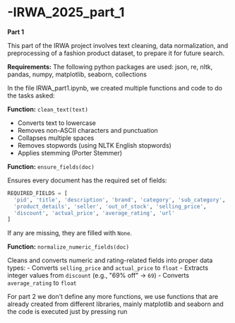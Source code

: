 # -IRWA_2025_part_1

**Part 1**

This part of the IRWA project involves text cleaning, data normalization, and preprocessing of a fashion product dataset, to prepare it for future search.

**Requirements:** The following python packages are used: json, re, nltk, pandas, numpy, matplotlib, seaborn, collections


In the file IRWA_part1.ipynb, we created multiple functions and code to do the tasks asked:


**Function:** `clean_text(text)`

-   Converts text to lowercase
-   Removes non-ASCII characters and punctuation
-   Collapses multiple spaces
-   Removes stopwords (using NLTK English stopwords)
-   Applies stemming (Porter Stemmer)


**Function:** `ensure_fields(doc)`

Ensures every document has the required set of fields:

``` python
REQUIRED_FIELDS = [
  'pid', 'title', 'description', 'brand', 'category', 'sub_category',
  'product_details', 'seller', 'out_of_stock', 'selling_price',
  'discount', 'actual_price', 'average_rating', 'url'
]
```
If any are missing, they are filled with `None`.


**Function:** `normalize_numeric_fields(doc)`

Cleans and converts numeric and rating-related fields into proper data
types: - Converts `selling_price` and `actual_price` to `float` -
Extracts integer values from `discount` (e.g., "69% off" → `69`) -
Converts `average_rating` to `float`


For part 2 we don't define any more functions, we use functions that are already created from different libraries, mainly matplotlib and seaborn and the code is executed just by pressing run